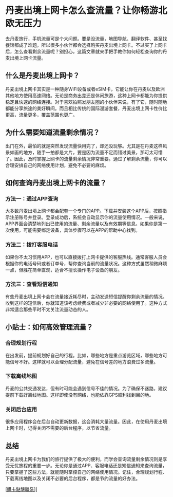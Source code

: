 # 丹麦出境上网卡怎么查流量？让你畅游北欧无压力

去丹麦旅行，手机流量可是个大问题。要是没流量，地图导航、翻译软件、甚至找餐馆都成了难题。所以很多小伙伴都会选择购买丹麦出境上网卡。不过买了上网卡后，怎么查看剩余流量呢？别担心，这篇文章就来手把手教你如何轻松查询你的丹麦出境上网卡流量。

## 什么是丹麦出境上网卡？

丹麦出境上网卡其实是一种随身WiFi设备或者eSIM卡，它能让你在丹麦以及欧洲其他地方使用高速网络。无论是商务出差还是休闲旅游，这种上网卡都能为你提供稳定且快速的网络连接。对于喜欢拍照发朋友圈的小伙伴来说，有了它，随时随地都能分享旅途的美好瞬间。而且相比传统的国际漫游套餐，丹麦出境上网卡性价比更高，流量更多，覆盖范围也更广。

## 为什么需要知道流量剩余情况？

出门在外，最怕的就是突然发现流量快用完了，却还没玩够。尤其是在丹麦这样风景如画的地方，随手一拍都是大片，要是因为流量不足而错过美景，那可太可惜了。因此，及时掌握上网卡的流量剩余情况非常重要。通过了解剩余流量，你可以合理安排自己的网络使用计划，避免不必要的麻烦。

## 如何查询丹麦出境上网卡的流量？

### 方法一：通过APP查询

大多数丹麦出境上网卡都会配套一个专门的APP。下载并安装这个APP后，按照指示注册账号并登录。登录成功后，系统会自动显示你的流量使用情况。一般来说，APP界面会清楚地列出已使用的流量、剩余流量以及有效期等信息。如果你是第一次使用，可能需要绑定设备，具体步骤可以在APP的帮助中心找到。

### 方法二：拨打客服电话

如果你不太习惯用APP，也可以直接拨打上网卡提供的客服热线。通常客服人员会根据你的电话号码或者订单号，帮你查询当前的流量状况。这种方式虽然稍微麻烦一点，但胜在简单直观，适合不擅长操作电子设备的朋友。

### 方法三：查看短信通知

有些丹麦出境上网卡会在流量接近耗尽时，主动发送短信提醒你剩余流量的情况。收到这样的短信后，你就知道该考虑续费或者减少非必要的网络使用了。这种方式非常适合那些平时不太关注流量动态的人。

## 小贴士：如何高效管理流量？

### 合理规划行程

在出发前，提前规划好自己的行程。比如，哪些地方是重点游览区域，哪些地方可能信号不好。这样就可以合理分配流量，避免在信号差的地方浪费过多流量。

### 下载离线地图

丹麦的公共交通发达，但有时可能会遇到信号不佳的情况。为了确保不迷路，建议提前下载好离线地图。这样即使没有网络，也能依靠GPS顺利找到目的地。

### 关闭后台应用

很多应用程序会在后台自动更新数据，这会消耗大量流量。因此，在使用丹麦出境上网卡时，记得关闭不需要的后台程序，以节省流量。

## 总结

丹麦出境上网卡为我们的旅行提供了极大的便利，而学会查询流量剩余情况则是享受无忧旅程的重要一步。无论你是通过APP、客服电话还是短信通知来查询流量，只要掌握了这些方法，就能随时掌控自己的网络使用情况。记住，合理规划行程、下载离线地图以及关闭不必要的后台程序，都是节约流量的好办法。

[[購卡點擊聯系](https://t.me/s/esim1088)]]